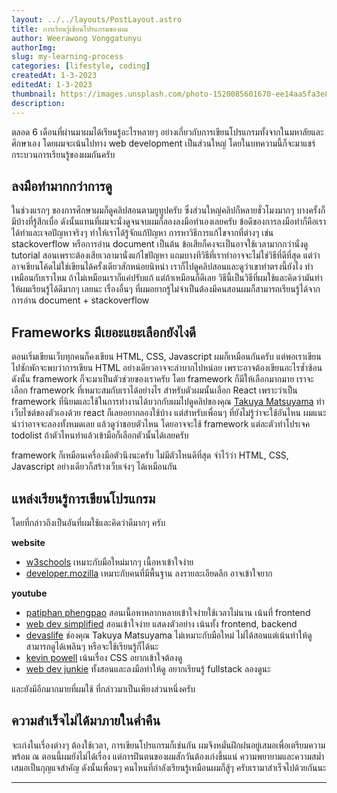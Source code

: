```yaml
---
layout: ../../layouts/PostLayout.astro
title: การเรียนรู้เขียนโปรแกรมของผม
author: Weerawong Vonggatunyu
authorImg:
slug: my-learning-process
categories: [lifestyle, coding]
createdAt: 1-3-2023
editedAt: 1-3-2023
thumbnail: https://images.unsplash.com/photo-1520085601670-ee14aa5fa3e8?ixlib=rb-4.0.3&ixid=MnwxMjA3fDB8MHxwaG90by1wYWdlfHx8fGVufDB8fHx8&auto=format&fit=crop&w=1470&q=80
description:
---
```


ตลอด 6 เดือนที่ผ่านมาผมได้เรียนรู้อะไรหลายๆ อย่างเกี่ยวกับการเขียนโปรแกรมทั้งจากในมหาลัยและศึกษาเอง
โดยผมจะเน้นไปทาง web development เป็นส่วนใหญ่ โดยในบทความนี้ก็จะมาแชร์กระบวนการเรียนรู้ของผมกันครับ

## ลงมือทํามากกว่าการดู

ในช่วงแรกๆ ของการศึกษาผมก็ดูคลิปสอนตามยูทูปครับ ซึ่งส่วนใหญ่คลิปก็หลายชั่วโมงมากๆ
บางครั้งก็มีบ้างที่รู้สึกเบื่อ ดังนั้นแทนที่ผมจะนั่งดูจนจบผมก็ลองลงมือทําเองเลยครับ
ข้อดีของการลงมือทําก็คือเราได้ทําและเจอปัญหาจริงๆ ทําให้เราได้รู้จักแก้ปัญหา การหาวิธีการแก้ไขจากที่ต่างๆ
เช่น stackoverflow หรือการอ่าน document เป็นต้น ข้อเสียก็คงจะเป็นอาจใช้เวลามากกว่านั่งดู
tutorial สอนเพราะต้องเสียเวลามานั่งแก้ไขปัญหา แถมบางทีวิธีที่เราทําอาจจะไม่ใช่วิธีที่ดีที่สุด
แต่ว่าอาจเขียนโค้ดไม่ใช่เขียนได้ครั้งเดียวสักหน่อยนิหน่า เราก็ไปดูคลิปสอนและดูว่าเขาทําตรงนี้ยังไง
ทําเหมือนกับเราไหม ถ้าไม่เหมือนเราก็แค่ปรับแก้ แต่ถ้าเหมือนก็ดีเลย วิธีนี้เป็นวิธีที่ผมใช้และคิดว่ามันทําให้ผมเรียนรู้ได้ดีมากๆ เลยนะ
เรื่องอื่นๆ ที่ผมอยากรู้ไม่จําเป็นต้องมีคนสอนผมก็สามารถเรียนรู้ได้จากการอ่าน document + stackoverflow

## Frameworks มีเยอะแยะเลือกยังไงดี

ตอนเริ่มเขียนเว็บทุกคนก็คงเขียน HTML, CSS, Javascript ผมก็เหมือนกันครับ แต่พอเราเขียนไปซักพักจะพบว่าการเขียน HTML
อย่างเดียวอาจจะลําบากไปหน่อย เพราะอาจต้องเขียนอะไรซํ้าซ้อน ดังนั้น framework ก็จะมาเป็นตัวช่วยของเราครับ
โดย framework ก็มีให้เลือกมากมาย เราจะเลือก framework ที่เหมาะสมกับเราได้อย่างไร สําหรับตัวผมนั้นเลือก React เพราะว่าเป็น framework ที่นิยมและใช้ในการทํางานได้บวกกับผมไปดูคลิปของคุณ [Takuya Matsuyama](https://craftz.dog)
ทําเว็บไซต์ของตัวเองด้วย react ก็เลยอยากลองใช้บ้าง แต่สําหรับเพื่อนๆ ที่ยังไม่รู้ว่าจะใช้อันไหน
ผมแนะนําว่าอาจจะลองทั้งหมดเลย แล้วดูว่าชอบตัวไหน โดยอาจจะใช้ framework แต่ละตัวทําโปรเจค todolist
ถ้าตัวไหนทําแล้วเข้ามือก็เลือกตัวนั้นได้เลยครับ

framework ก็เหมือนเครื่องมือตัวนึงนะครับ ไม่มีตัวไหนดีที่สุด จําไว้ว่า HTML, CSS, Javascript
อย่างเดียวก็สร้างเว็บเจ๋งๆ ได้เหมือนกัน

## แหล่งเรียนรู้การเขียนโปรแกรม

โดยที่กล่าวถึงเป็นอันที่ผมใช้และคิดว่าดีมากๆ ครับ

**website**

- [w3schools](https://w3schools.com) เหมาะกับมือใหม่มากๆ เนื้อหาเข้าใจง่าย
- [developer.mozilla](https://developer.mozilla.org) เหมาะกับคนที่มีพื้นฐาน ลงรายละเอียดลึก อาจเข้าใจยาก

**youtube**

- [patiphan phengpao](https://www.youtube.com/@PatiphanPhengpao) สอนเนื้อหาหลากหลายเข้าใจง่ายใช้เวลาไม่นาน เน้นที่ frontend
- [web dev simplified](https://www.youtube.com/@WebDevSimplified) สอนเข้าใจง่าย แสดงตัวอย่าง เน้นทั้ง frontend, backend
- [devaslife](https://www.youtube.com/@devaslife) ช่องคุณ Takuya Matsuyama ไม่เหมาะกับมือใหม่ ไม่ได้สอนแต่เน้นทําให้ดู สามารถดูได้เพลินๆ หรือจะใช้เรียนรู้ก็ได้นะ
- [kevin powell](https://www.youtube.com/@KevinPowell) เน้นเรื่อง CSS อยากเข้าใจต้องดู
- [web dev junkie](https://www.youtube.com/@WebDevJunkie) ทั้งสอนและลงมือทําให้ดู อยากเรียนรู้ fullstack ลองดูนะ

และยังมีอีกมากมายที่ผมใช้ ที่กล่าวมาเป็นเพียงส่วนหนึ่งครับ

## ความสําเร็จไม่ได้มาภายในคํ่าคืน

จะเก่งในเรื่องต่างๆ ต้องใช้เวลา, การเขียนโปรแกรมก็เช่นกัน ผมจึงหมั่นฝึกฝนอยู่เสมอเพื่อเตรียมความพร้อม
ณ ตอนนี้ผมยังไม่ได้เรื่อง แต่การฝึนตนของผมสักวันต้องเก่งขึ้นแน่ ความพยายามและความสมํ่าเสมอเป็นกุญแจสําคัญ
ดังนั้นเพื่อนๆ คนไหนที่กําลังเรียนรู้เหมือนผมก็สู้ๆ ครับเรามาสําเร็จไปด้วยกันนะ

---
